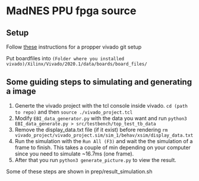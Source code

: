 # MadNES PPU fpga source

## Setup
Follow [these](https://github.com/barbedo/vivado-git) instructions for a propper vivado git setup

Put boardfiles into `(Folder where you installed vivado)/Xilinx/Vivado/2020.1/data/boards/board_files/`

## Some guiding steps to simulating and generating a image

1. Generte the vivado project with the tcl console inside vivado. `cd (path to repo)` and then `source ./vivado_project.tcl`
2. Modify `EBI_data_generator.py` with the data you want and run `python3 EBI_data_generate.py > src/testbench/top_test_tb_data`
3. Remove the display_data.txt file (if it exist) before rendering `rm vivado_project/vivado_project.sim/sim_1/behav/xsim/display_data.txt`
4. Run the simulation with the `Run All (F3)` and wait the the simulation of a frame to finish. This takes a couple of min depending on your computer since you need to simulate ~16.7ms (one frame).
5. After that you run `python3 generate_picture.py` to view the result.

Some of these steps are shown in prep/result_simulation.sh
